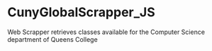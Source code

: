 # CunyGlobalScrapper_JS
Web Scrapper retrieves classes available for the Computer Science department of Queens College
